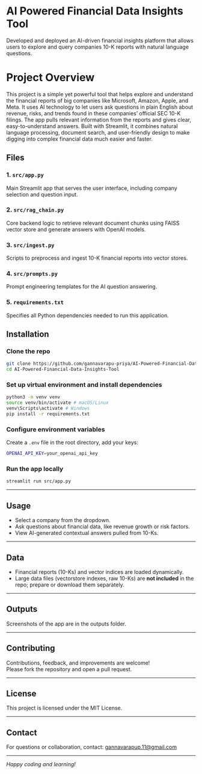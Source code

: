# AI Powered Financial Data Insights Tool

Developed and deployed an AI-driven financial insights platform that allows users to explore and query companies 10-K reports with natural language questions.

# Project Overview

This project is a simple yet powerful tool that helps explore and understand the financial reports of big companies like Microsoft, Amazon, Apple, and Meta. It uses AI technology to let users ask questions in plain English about revenue, risks, and trends found in these companies’ official SEC 10-K filings. The app pulls relevant information from the reports and gives clear, easy-to-understand answers. Built with Streamlit, it combines natural language processing, document search, and user-friendly design to make digging into complex financial data much easier and faster.
## Files

### 1. `src/app.py`  
Main Streamlit app that serves the user interface, including company selection and question input.

### 2. `src/rag_chain.py`  
Core backend logic to retrieve relevant document chunks using FAISS vector store and generate answers with OpenAI models.

### 3. `src/ingest.py`  
Scripts to preprocess and ingest 10-K financial reports into vector stores.

### 4. `src/prompts.py`  
Prompt engineering templates for the AI question answering.

### 5. `requirements.txt`  
Specifies all Python dependencies needed to run this application.

## Installation

### Clone the repo
```bash
git clone https://github.com/gannavarapu-priya/AI-Powered-Financial-Data-Insights-Tool.git
cd AI-Powered-Financial-Data-Insights-Tool
```

### Set up virtual environment and install dependencies
```bash
python3 -m venv venv
source venv/bin/activate # macOS/Linux
venv\Scripts\activate # Windows
pip install -r requirements.txt
```
### Configure environment variables
Create a `.env` file in the root directory, add your keys:
```bash
OPENAI_API_KEY=your_openai_api_key
```

### Run the app locally
```bash
streamlit run src/app.py
```
---

## Usage

- Select a company from the dropdown.
- Ask questions about financial data, like revenue growth or risk factors.
- View AI-generated contextual answers pulled from 10-Ks.

---

## Data

- Financial reports (10-Ks) and vector indices are loaded dynamically.
- Large data files (vectorstore indexes, raw 10-Ks) are **not included** in the repo; prepare or download them separately.

---

## Outputs

Screenshots of the app are in the outputs folder.

---

## Contributing

Contributions, feedback, and improvements are welcome!  
Please fork the repository and open a pull request.

---

## License

This project is licensed under the MIT License.

---

## Contact

For questions or collaboration, contact: [gannavarapup.11@gmail.com](mailto:gannavarapup.11@gmail.com)

---

*Happy coding and learning!*


